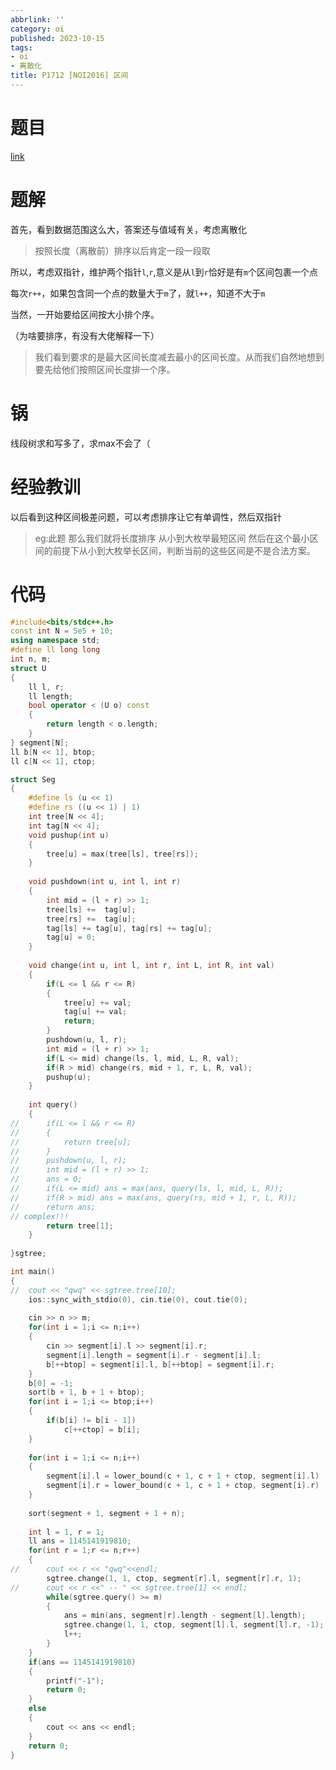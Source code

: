 ```yaml
---
abbrlink: ''
category: oi
published: 2023-10-15
tags:
- oi
- 离散化
title: P1712 [NOI2016] 区间
---
```

# 题目

[link](https://www.luogu.com.cn/problem/P1712)

# 题解

首先，看到数据范围这么大，答案还与值域有关，考虑离散化

> 按照长度（离散前）排序以后肯定一段一段取

所以，考虑双指针，维护两个指针`l`,`r`,意义是从`l`到`r`恰好是有`m`个区间包裹一个点

每次`r++`，如果包含同一个点的数量大于`m`了，就`l++`，知道不大于`m`

当然，一开始要给区间按大小排个序。

（为啥要排序，有没有大佬解释一下）

> 我们看到要求的是最大区间长度减去最小的区间长度。从而我们自然地想到要先给他们按照区间长度排一个序。

# 锅

线段树求和写多了，求max不会了（

# 经验教训

以后看到这种区间极差问题，可以考虑排序让它有单调性，然后双指针

> eg:此题
> 那么我们就将长度排序 从小到大枚举最短区间 然后在这个最小区间的前提下从小到大枚举长区间，判断当前的这些区间是不是合法方案。

# 代码

```cpp
#include<bits/stdc++.h>
const int N = 5e5 + 10;
using namespace std;
#define ll long long
int n, m;
struct U
{
	ll l, r;
	ll length;
	bool operator < (U o) const
	{
		return length < o.length;
	}
} segment[N];
ll b[N << 1], btop;
ll c[N << 1], ctop; 

struct Seg
{
	#define ls (u << 1)
	#define rs ((u << 1) | 1)
	int tree[N << 4];
	int tag[N << 4];
	void pushup(int u)
	{
		tree[u] = max(tree[ls], tree[rs]);
	}
	
	void pushdown(int u, int l, int r)
	{
		int mid = (l + r) >> 1;
		tree[ls] +=  tag[u];
		tree[rs] +=  tag[u];
		tag[ls] += tag[u], tag[rs] += tag[u];
		tag[u] = 0;
	}
	
	void change(int u, int l, int r, int L, int R, int val)
	{
		if(L <= l && r <= R)
		{
			tree[u] += val;
			tag[u] += val;
			return;
		}
		pushdown(u, l, r);
		int mid = (l + r) >> 1;
		if(L <= mid) change(ls, l, mid, L, R, val);
		if(R > mid) change(rs, mid + 1, r, L, R, val);
		pushup(u);
	}
	
	int query()
	{
//		if(L <= l && r <= R)
//		{
//			return tree[u];
//		}
//		pushdown(u, l, r);
//		int mid = (l + r) >> 1;
//		ans = 0;
//		if(L <= mid) ans = max(ans, query(ls, l, mid, L, R));
//		if(R > mid) ans = max(ans, query(rs, mid + 1, r, L, R));
//		return ans;
// complex!!!
		return tree[1];
	}
	
}sgtree;

int main()
{
//	cout << "qwq" << sgtree.tree[10];
	ios::sync_with_stdio(0), cin.tie(0), cout.tie(0);
	
	cin >> n >> m;
	for(int i = 1;i <= n;i++)
	{
		cin >> segment[i].l >> segment[i].r;
		segment[i].length = segment[i].r - segment[i].l;
		b[++btop] = segment[i].l, b[++btop] = segment[i].r; 
	}
	b[0] = -1;
	sort(b + 1, b + 1 + btop);
	for(int i = 1;i <= btop;i++)
	{
		if(b[i] != b[i - 1])
			c[++ctop] = b[i];
	}
	
	for(int i = 1;i <= n;i++)
	{
		segment[i].l = lower_bound(c + 1, c + 1 + ctop, segment[i].l) - c;
		segment[i].r = lower_bound(c + 1, c + 1 + ctop, segment[i].r) - c;
	}
	
	sort(segment + 1, segment + 1 + n);
	
	int l = 1, r = 1;
	ll ans = 1145141919810;
	for(int r = 1;r <= n;r++)
	{
//		cout << r << "qwq"<<endl;
		sgtree.change(1, 1, ctop, segment[r].l, segment[r].r, 1);
//		cout << r <<" -- " << sgtree.tree[1] << endl;
		while(sgtree.query() >= m)
		{
			ans = min(ans, segment[r].length - segment[l].length);
			sgtree.change(1, 1, ctop, segment[l].l, segment[l].r, -1);
			l++;
		}
	}
	if(ans == 1145141919810)
	{
		printf("-1");
		return 0;
	}
	else
	{
		cout << ans << endl;
	}
	return 0;
}
```



